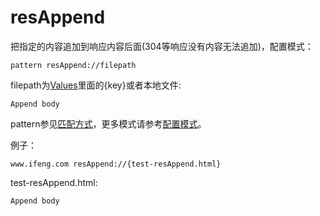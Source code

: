 # resAppend

把指定的内容追加到响应内容后面(304等响应没有内容无法追加)，配置模式：

	pattern resAppend://filepath
	
filepath为[Values](http://local.whistlejs.com/#values)里面的{key}或者本地文件:

	Append body

pattern参见[匹配方式](../pattern.html)，更多模式请参考[配置模式](../mode.html)。

例子：

	www.ifeng.com resAppend://{test-resAppend.html}
	

test-resAppend.html:

	Append body
	